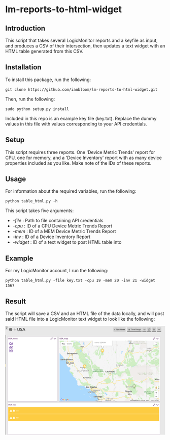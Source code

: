 # lm-reports-to-html-widget

## Introduction
This script that takes several LogicMonitor reports and a keyfile as input, and produces a CSV of their intersection, then updates a text widget with an HTML table generated from this CSV.

## Installation

To install this package, run the following:

```
git clone https://github.com/ianbloom/lm-reports-to-html-widget.git
```

Then, run the following:

```
sudo python setup.py install
```

Included in this repo is an example key file (key.txt).  Replace the dummy values in this file with values corresponding to your API credentials.

## Setup

This script requires three reports.  One 'Device Metric Trends' report for CPU, one for memory, and a 'Device Inventory' report with as many device properties included as you like.  Make note of the IDs of these reports.

## Usage

For information about the required variables, run the following:

```
python table_html.py -h
```

This script takes five arguments:
* _-file_ : Path to file containing API credentials
* _-cpu_ : ID of a CPU Device Metric Trends Report
* _-mem_ : ID of a MEM Device Metric Trends Report
* _-inv_ : ID of a Device Inventory Report
* _-widget_ : ID of a text widget to post HTML table into

## Example

For my LogicMonitor account, I run the following:

```
python table_html.py -file key.txt -cpu 19 -mem 20 -inv 21 -widget 1567
```

## Result

The script will save a CSV and an HTML file of the data locally, and will post said HTML file into a LogicMonitor text widget to look like the following:

![Optional Text](https://github.com/ianbloom/autoGoogleMaps/blob/master/readmePictures/Screen%20Shot%202018-04-06%20at%2010.52.57%20AM.png)

